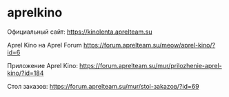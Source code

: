 # aprelkino

Официальный сайт:
https://kinolenta.aprelteam.su

Aprel Kino на Aprel Forum
https://forum.aprelteam.su/meow/aprel-kino/?id=6

Приложение Aprel Kino:
https://forum.aprelteam.su/mur/prilozhenie-aprel-kino/?id=184

Стол заказов:
https://forum.aprelteam.su/mur/stol-зakazов/?id=69
